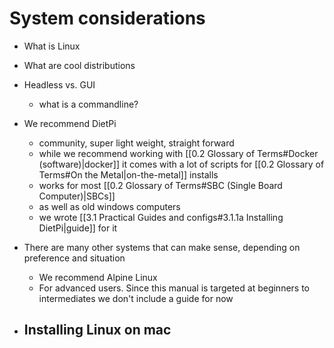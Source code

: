 # System considerations

- What is Linux
- What are cool distributions
- Headless vs. GUI
	- what is a commandline?





- We recommend DietPi
	- community, super light weight, straight forward
	- while we recommend working with [[0.2 Glossary of Terms#Docker (software)|docker]] it comes with a lot of scripts for [[0.2 Glossary of Terms#On the Metal|on-the-metal]] installs
	- works for most [[0.2 Glossary of Terms#SBC (Single Board Computer)|SBCs]]
	- as well as old windows computers
	- we wrote [[3.1 Practical Guides and configs#3.1.1a Installing DietPi|guide]] for it
- There are many other systems that can make sense, depending on preference and situation
	- We recommend Alpine Linux
	- For advanced users. Since this manual is targeted at beginners to intermediates we don't include a guide for now
- Installing Linux on mac
	- 